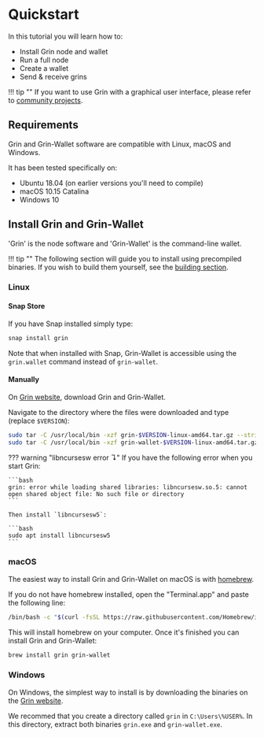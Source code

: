 # Quickstart

In this tutorial you will learn how to:

- Install Grin node and wallet
- Run a full node
- Create a wallet
- Send & receive grins

!!! tip ""
    If you want to use Grin with a graphical user interface, please refer to [community projects](community-projects.md).

## Requirements

Grin and Grin-Wallet software are compatible with Linux, macOS and Windows.

It has been tested specifically on:

- Ubuntu 18.04 (on earlier versions you'll need to compile)
- macOS 10.15 Catalina
- Windows 10

## Install Grin and Grin-Wallet

'Grin' is the node software and 'Grin-Wallet' is the command-line wallet.

!!! tip ""
    The following section will guide you to install using precompiled binaries.
    If you wish to build them yourself, see the [building section](https://github.com/mimblewimble/grin/blob/master/doc/build.md).

### Linux

#### Snap Store

If you have Snap installed simply type:

```bash
snap install grin
```

Note that when installed with Snap, Grin-Wallet is accessible using the `grin.wallet` command instead of `grin-wallet`.

#### Manually

On [Grin website](https://grin.mw/download), download Grin and Grin-Wallet.

Navigate to the directory where the files were downloaded and type (replace `$VERSION`):

```bash
sudo tar -C /usr/local/bin -xzf grin-$VERSION-linux-amd64.tar.gz --strip-components=1
sudo tar -C /usr/local/bin -xzf grin-wallet-$VERSION-linux-amd64.tar.gz --strip-components=1
```

??? warning "libncursesw error &#8628;"
    If you have the following error when you start Grin:

    ```bash
    grin: error while loading shared libraries: libncursesw.so.5: cannot open shared object file: No such file or directory
    ```

    Then install `libncursesw5`:

    ```bash
    sudo apt install libncursesw5
    ```

### macOS

The easiest way to install Grin and Grin-Wallet on macOS is with [homebrew](https://brew.sh).

If you do not have homebrew installed, open the "Terminal.app" and paste the following line:

```bash
/bin/bash -c "$(curl -fsSL https://raw.githubusercontent.com/Homebrew/install/master/install.sh)"
```

This will install homebrew on your computer. Once it's finished you can install Grin and Grin-Wallet:

```bash
brew install grin grin-wallet
```

### Windows

On Windows, the simplest way to install is by downloading the binaries on the [Grin website](https://grin.mw/download).

We recommed that you create a directory called `grin` in `C:\Users\%USER%`. In this directory, extract both binaries `grin.exe` and `grin-wallet.exe`.
